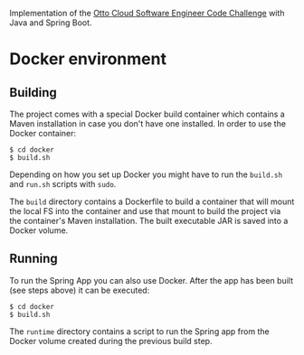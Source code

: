Implementation of the [Otto Cloud Software Engineer Code Challenge](https://github.com/aacml/Recruiting/wiki/Cloud-Software-Engineer-Code-Challenge) with Java and Spring Boot.

# Docker environment

## Building

The project comes with a special Docker build container which contains a Maven installation in case you don't have one installed. In order to use the Docker container:

```
$ cd docker
$ build.sh
```

Depending on how you set up Docker you might have to run the `build.sh` and `run.sh` scripts with `sudo`.

The `build` directory contains a Dockerfile to build a container that will mount the local FS into the container and use that mount to build the project via the container's Maven installation. The built executable JAR is saved into a Docker volume.

## Running

To run the Spring App you can also use Docker. After the app has been built (see steps above) it can be executed:  

```
$ cd docker
$ build.sh
```

The `runtime` directory contains a script to run the Spring app from the Docker volume created during the previous build step.  